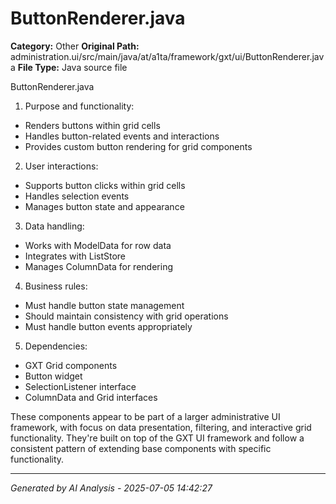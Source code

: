 # ButtonRenderer.java

**Category:** Other
**Original Path:** administration.ui/src/main/java/at/a1ta/framework/gxt/ui/ButtonRenderer.java
**File Type:** Java source file

ButtonRenderer.java
1. Purpose and functionality:
- Renders buttons within grid cells
- Handles button-related events and interactions
- Provides custom button rendering for grid components

2. User interactions:
- Supports button clicks within grid cells
- Handles selection events
- Manages button state and appearance

3. Data handling:
- Works with ModelData for row data
- Integrates with ListStore
- Manages ColumnData for rendering

4. Business rules:
- Must handle button state management
- Should maintain consistency with grid operations
- Must handle button events appropriately

5. Dependencies:
- GXT Grid components
- Button widget
- SelectionListener interface
- ColumnData and Grid interfaces

These components appear to be part of a larger administrative UI framework, with focus on data presentation, filtering, and interactive grid functionality. They're built on top of the GXT UI framework and follow a consistent pattern of extending base components with specific functionality.

---
*Generated by AI Analysis - 2025-07-05 14:42:27*
